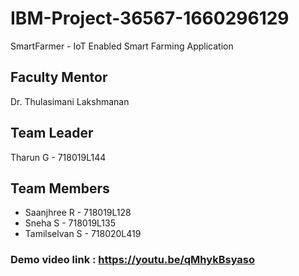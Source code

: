 # IBM-Project-36567-1660296129
SmartFarmer - IoT Enabled Smart Farming Application

## Faculty Mentor
Dr. Thulasimani Lakshmanan

## Team Leader
Tharun G - 718019L144

## Team Members
- Saanjhree R - 718019L128
- Sneha S - 718019L135
- Tamilselvan S - 718020L419

### Demo video link : https://youtu.be/qMhykBsyaso
